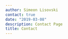 ```yaml
---
author: Simeon Lisovski
contact: true
date: "2019-03-08"
description: Contact Page
title: Contact
---
```

